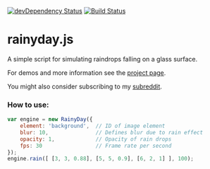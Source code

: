 [![devDependency Status](https://david-dm.org/maroslaw/rainyday.js/dev-status.png)](https://david-dm.org/maroslaw/rainyday.js#info=devDependencies)
[![Build Status](https://travis-ci.org/maroslaw/rainyday.js.png)](https://travis-ci.org/maroslaw/rainyday.js)

# rainyday.js

A simple script for simulating raindrops falling on a glass surface.

For demos and more information see the [project page](http://maroslaw.github.io/rainyday.js/).

You might also consider subscribing to my [subreddit](http://www.reddit.com/r/rainydayjs/).

### How to use:

```js
var engine = new RainyDay({
	element: 'background',	// ID of image element
	blur: 10,				// Defines blur due to rain effect
	opacity: 1,				// Opacity of rain drops
	fps: 30					// Frame rate per second
});
engine.rain([ [3, 3, 0.88], [5, 5, 0.9], [6, 2, 1] ], 100);
```
